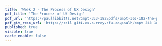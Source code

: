 ```yaml
---
title: 'Week 2 - The Process of UX Design'
pdf_title: 'The Process of UX Design'
pdf_url: 'https://paulhibbitts.net/cmpt-363-182/pdfs/cmpt-363-182-the-process-of-ux-design.pdf'
pdf_git_repo_url: 'https://csil-git1.cs.surrey.sfu.ca/paulh/cmpt-363-182-slides/blob/master/the-process-of-ux-design/slides.md'
published: true
visible: true
cache_enable: false
---
```

